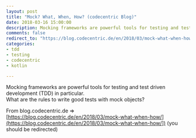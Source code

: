```yaml
---
layout: post
title: "Mock? What, When, How? (codecentric Blog)"
date: 2018-03-16 15:00:00
description: Mocking frameworks are powerful tools for testing and test driven development (TDD) in particular. What are the rules to write good tests with mock objects? (from blog.codecentric.de)
comments: false
redirect_to: "https://blog.codecentric.de/en/2018/03/mock-what-when-how/"
categories:
- tdd
- testing
- codecentric
- kotlin

---
```

Mocking frameworks are powerful tools for testing and test driven development (TDD) in particular.  
What are the rules to write good tests with mock objects? 

From blog.codecentric.de => [https://blog.codecentric.de/en/2018/03/mock-what-when-how/](https://blog.codecentric.de/en/2018/03/mock-what-when-how/]) (you should be redirected)
